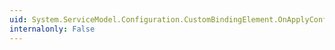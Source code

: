 ```yaml
---
uid: System.ServiceModel.Configuration.CustomBindingElement.OnApplyConfiguration(System.ServiceModel.Channels.Binding)
internalonly: False
---
```

